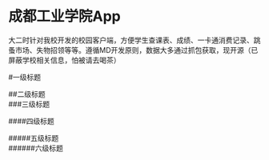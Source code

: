 成都工业学院App
====
大二时针对我校开发的校园客户端，方便学生查课表、成绩、一卡通消费记录、跳蚤市场、失物招领等等。遵循MD开发原则，数据大多通过抓包获取，现开源（已屏蔽学校相关信息，怕被请去喝茶）

#一级标题  

##二级标题  
###三级标题  

####四级标题  

#####五级标题  
######六级标题
